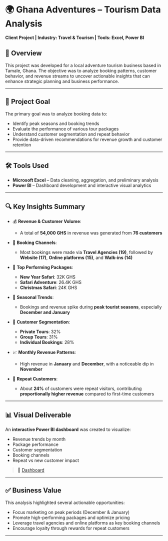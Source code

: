 # 🌍 Ghana Adventures – Tourism Data Analysis

**Client Project | Industry: Travel & Tourism | Tools: Excel, Power BI**

## 📌 Overview

This project was developed for a local adventure tourism business based in Tamale, Ghana. The objective was to analyze booking patterns, customer behavior, and revenue streams to uncover actionable insights that can enhance strategic planning and business performance.

---

## 🎯 Project Goal

The primary goal was to analyze booking data to:

- Identify peak seasons and booking trends
- Evaluate the performance of various tour packages
- Understand customer segmentation and repeat behavior
- Provide data-driven recommendations for revenue growth and customer retention

---

## 🛠️ Tools Used

- **Microsoft Excel** – Data cleaning, aggregation, and preliminary analysis
- **Power BI** – Dashboard development and interactive visual analytics

---

## 🔍 Key Insights Summary

- 💰 **Revenue & Customer Volume**:  
  - A total of **54,000 GHS** in revenue was generated from **76 customers**

- 🧭 **Booking Channels**:  
  - Most bookings were made via **Travel Agencies (19)**, followed by **Website (17)**, **Online platforms (15)**, and **Walk-ins (14)**

- 🧳 **Top Performing Packages**:  
  - **New Year Safari**: 32K GHS  
  - **Safari Adventure**: 26.4K GHS  
  - **Christmas Safari**: 24K GHS

- 📅 **Seasonal Trends**:  
  - Bookings and revenue spike during **peak tourist seasons**, especially **December and January**

- 👥 **Customer Segmentation**:  
  - **Private Tours**: 32%  
  - **Group Tours**: 31%  
  - **Individual Bookings**: 28%

- 📈 **Monthly Revenue Patterns**:  
  - High revenue in **January** and **December**, with a noticeable dip in **November**

- 🔁 **Repeat Customers**:  
  - About **24%** of customers were repeat visitors, contributing **proportionally higher revenue** compared to first-time customers

---

## 📊 Visual Deliverable

An **interactive Power BI dashboard** was created to visualize:

- Revenue trends by month
- Package performance
- Customer segmentation
- Booking channels
- Repeat vs new customer impact

> 📌 [Dashboard](https://github.com/eL-Dapper-Jhunior/my_DA_Journey/blob/main/Ghana%20Adventures/General_overview.png)

---

## ✅ Business Value

This analysis highlighted several actionable opportunities:

- Focus marketing on peak periods (December & January)
- Promote high-performing packages and optimize pricing
- Leverage travel agencies and online platforms as key booking channels
- Encourage loyalty through rewards for repeat customers

---



